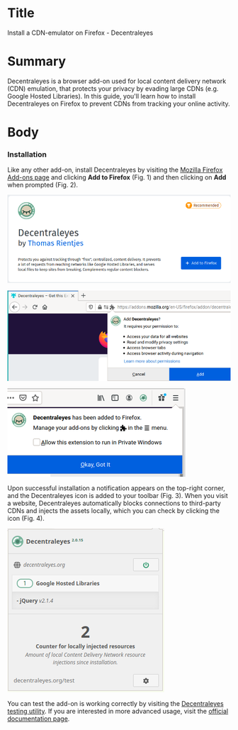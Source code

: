 # Title  #
Install a CDN-emulator on Firefox - Decentraleyes

# Summary #
Decentraleyes is a browser add-on used for local content delivery network (CDN) emulation, that protects your privacy by evading large CDNs (e.g. Google Hosted Libraries). In this guide, you'll learn how to install Decentraleyes on Firefox to prevent CDNs from tracking your online activity.

# Body #

### Installation ###
Like any other add-on, install Decentraleyes by visiting the [Mozilla Firefox Add-ons page][1] and clicking **Add to Firefox** (Fig. 1) and then clicking on **Add** when prompted (Fig. 2).

![Fig. 1: Download Decentraleyes](../images/Firefox/decentraleyes-add.png?raw=true)

![Fig. 2: Add Decentraleyes to Firefox](../images/Firefox/decentraleyes-prompt.png?raw=true)

![Fig. 3: Notification of successful installation](../images/Firefox/decentraleyes-notify.png?raw=true)

Upon successful installation a notification appears on the top-right corner, and the Decentraleyes icon is added to your toolbar (Fig. 3). When you visit a website, Decentraleyes automatically blocks connections to third-party CDNs and injects the assets locally, which you can check by clicking the icon (Fig. 4).

![Fig. 4: Decentraleyes pop-up interface](../images/Firefox/decentraleyes-test.png?raw=true)

You can test the add-on is working correctly by visiting the [Decentraleyes testing utility][2]. If you are interested in more advanced usage, visit the [official documentation page][3].

[1]: https://addons.mozilla.org/en-US/firefox/addon/decentraleyes/

[2]: https://decentraleyes.org/test/

[3]: https://git.synz.io/Synzvato/decentraleyes/-/wikis/
